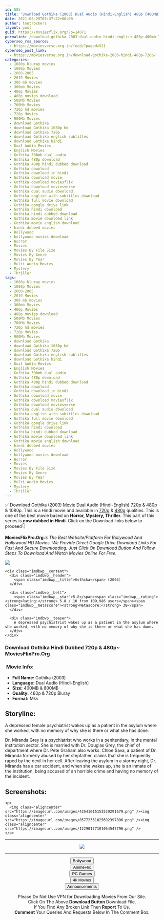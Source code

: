 ```yaml
---
id: 585
title: 'Download Gothika (2003) Dual Audio (Hindi-English) 480p [400MB] || 720p [800MB]'
date: 2021-08-29T07:37:22+00:00
author: tentrockers
layout: post
guid: https://moviezflix.org/?p=14071
permalink: /download-gothika-2003-dual-audio-hindi-english-480p-400mb-720p-800mb/
cyberseo_rss_source:
  - https://moviesverse.org.in/feed/?paged=521
cyberseo_post_link:
  - https://moviesverse.org.in/download-gothika-2003-hindi-480p-720p/
categories:
  - 1080p bluray movies
  - 1080p Movies
  - 2000-2005
  - 2019 Movies
  - 300 mb movies
  - 300mb Movies
  - 480p Movies
  - 480p movies download
  - 500Mb Movies
  - 700Mb Movies
  - 720p hd movies
  - 720p Movies
  - 900Mb Movies
  - download Gothika
  - download Gothika 1080p hd
  - download Gothika 720p
  - download Gothika english subtitles
  - download Gothika hindi
  - Dual Audio Movies
  - English Movies
  - Gothika 300mb dual audio
  - Gothika 480p download
  - Gothika 480p hindi dubbed download
  - Gothika download
  - Gothika download in hindi
  - Gothika download movie
  - Gothika download moviesflix
  - Gothika download moviesverse
  - Gothika dual audio download
  - Gothika english with subtitles download
  - Gothika full movie download
  - Gothika google drive link
  - Gothika hindi download
  - Gothika hindi dubbed download
  - Gothika movie download link
  - Gothika movie english download
  - hindi dubbed movies
  - Hollywood
  - hollywood movies download
  - Horror
  - Movies
  - Movies By File Size
  - Movies By Genre
  - Movies By Year
  - Multi Audio Movies
  - Mystery
  - Thriller
tags:
  - 1080p bluray movies
  - 1080p Movies
  - 2000-2005
  - 2019 Movies
  - 300 mb movies
  - 300mb Movies
  - 480p Movies
  - 480p movies download
  - 500Mb Movies
  - 700Mb Movies
  - 720p hd movies
  - 720p Movies
  - 900Mb Movies
  - download Gothika
  - download Gothika 1080p hd
  - download Gothika 720p
  - download Gothika english subtitles
  - download Gothika hindi
  - Dual Audio Movies
  - English Movies
  - Gothika 300mb dual audio
  - Gothika 480p download
  - Gothika 480p hindi dubbed download
  - Gothika download
  - Gothika download in hindi
  - Gothika download movie
  - Gothika download moviesflix
  - Gothika download moviesverse
  - Gothika dual audio download
  - Gothika english with subtitles download
  - Gothika full movie download
  - Gothika google drive link
  - Gothika hindi download
  - Gothika hindi dubbed download
  - Gothika movie download link
  - Gothika movie english download
  - hindi dubbed movies
  - Hollywood
  - hollywood movies download
  - Horror
  - Movies
  - Movies By File Size
  - Movies By Genre
  - Movies By Year
  - Multi Audio Movies
  - Mystery
  - Thriller
---
```

<div class="thecontent clearfix">
  <p>
    ✅ Download Gothika (2003) <a href="https://moviesverse.org.in/category/movies/" data-wpel-link="internal">Movie</a> Dual Audio (Hindi-English) <a href="https://moviesverse.org.in/720p-movies/" data-wpel-link="internal">720p</a>&nbsp;&&nbsp;<a href="https://moviesverse.org.in/480p-movies/" data-wpel-link="internal">480p</a> & 1080p. This is a Hindi movie and available in <a href="https://moviesverse.org.in/720p-movies/" data-wpel-link="internal">720p</a>&nbsp;&&nbsp;<a href="https://moviesverse.org.in/480p-movies/" data-wpel-link="internal">480p</a> qualities. This is one of the best movie based on <strong>Horror, Mystery, Thriller</strong>. This part of this series is <strong>now dubbed in <span>Hindi.&nbsp;</span></strong><span>Click on the Download links below to proceed👇</span>
  </p>
  
  <p>
    <strong><span>MoviesFlixPro.Org&nbsp;</span></strong><em>is The Best Website/Platform For Bollywood And Hollywood HD Movies. We Provide Direct Google Drive Download Links For Fast And Secure Downloading. Just Click On Download Button And Follow Steps To&nbsp;Download And Watch Movies Online For Free.</em>
  </p>
  
  <div class="imdbwp imdbwp--movie dark">
    <div class="imdbwp__thumb">
      <a class="imdbwp__link" target="_blank" title="Gothika" href="https://www.imdb.com/title/tt0348836/" rel="nofollow external noopener noreferrer" data-wpel-link="external"><img class="imdbwp__img" src="https://m.media-amazon.com/images/M/MV5BMTYxNDA4OTAxNF5BMl5BanBnXkFtZTcwMTI5NjQzMw@@._V1_SX300.jpg" /></a>
    </div>
    
    <div class="imdbwp__content">
      <div class="imdbwp__header">
        <span class="imdbwp__title">Gothika</span> (2003)
      </div>
      
      <div class="imdbwp__belt">
        <span class="imdbwp__star">5.8</span><span class="imdbwp__rating"><strong>Rating:</strong> 5.8 / 10 from 109,986 users</span><span class="imdbwp__metascore"><strong>Metascore:</strong> 38</span>
      </div>
      
      <div class="imdbwp__teaser">
        A depressed psychiatrist wakes up as a patient in the asylum where she worked, with no memory of why she is there or what she has done.
      </div>
    </div>
  </div>
  
  <h3>
    <span>Download Gothika Hindi Dubbed 720p & 480p~ MoviesFlixPro.Org</span>
  </h3>
  
  <h3>
    <span>&nbsp;Movie Info:&nbsp;</span>
  </h3>
  
  <ul>
    <li>
      <strong>Full Name: </strong>Gothika (2003)
    </li>
    <li>
      <strong>Language:</strong> Dual Audio (Hindi-English)
    </li>
    <li>
      <strong>Size:</strong> 400MB & 800MB
    </li>
    <li>
      <strong>Quality:</strong> 480p & 720p Bluray
    </li>
    <li>
      <strong>Format:</strong>&nbsp;Mkv
    </li>
  </ul>
  
  <h2>
    <span>Storyline:</span>
  </h2>
  
  <p>
    A depressed female psychiatrist wakes up as a patient in the asylum where she worked, with no memory of why she is there or what she has done.
  </p>
  
  <div>
    Dr. Miranda Grey is a psychiatrist who works in a penitentiary, in the mental institution sector. She is married with Dr. Douglas Grey, the chief of department where Dr. Pete Graham also works. Chloe Sava, a patient of Dr. Miranda formerly abused by her stepfather, claims that she is frequently raped by the devil in her cell. After leaving the asylum in a stormy night, Dr. Miranda has a car accident, and when she wakes up, she is an inmate of the institution, being accused of an horrible crime and having no memory of the incident.
  </div>
  
  <div class="summary_text">
    <h2>
      <span>Screenshots:</span>
    </h2>
    
    <p>
      <img class="aligncenter" src="https://imagecurl.com/images/42641615153520291679.png" /><img class="aligncenter" src="https://imagecurl.com/images/05772331025692397896.png" /><img class="aligncenter" src="https://imagecurl.com/images/12290177101064547796.png" />
    </p>
  </div>
</div>

<center>
  </p> 
  
  <hr />
  
  <p>
    <a href="http://gdrivepro.xyz/join.php" data-wpel-link="external" target="_blank" rel="nofollow external noopener noreferrer"><img src="https://i.imgur.com/FhMdWdW.png" /></a>
  </p>
  
  <hr />
  
  <p>
    <a href="https://dogemovies.xyz" target="_blank" data-wpel-link="external" rel="nofollow external noopener noreferrer"><button class="button button5">Bollywood</button></a><br /> <a href="https://animeflix.in" target="_blank" data-wpel-link="external" rel="nofollow external noopener noreferrer"><button class="button button5">AnimeFlix</button></a><br /> <a href="https://gamesflix.net/" target="_blank" data-wpel-link="external" rel="nofollow external noopener noreferrer"><button class="button button5">PC Games</button></a><br /> <a href="https://uhdmovies.in" target="_blank" data-wpel-link="external" rel="nofollow external noopener noreferrer"><button class="button button5">4k Movies</button></a><br /> <a href="https://moviesverse.org.in/announcements/" target="_blank" data-wpel-link="internal" rel="noopener"><button class="button button5">Announcements</button></a>
  </p>
  
  <div class="alert alert-danger">
    Please Do Not Use VPN for Downloading Movies From Our Site.
  </div>
  
  <div class="alert alert-success">
    Click On The Above <strong>Download Button</strong> Download File.
  </div>
  
  <div class="alert alert-warning">
    If You Find Any Broken Link Then <strong>Report</strong> To Us.
  </div>
  
  <div class="alert alert-info">
    <strong>Comment</strong> Your Queries And Requests Below In The Comment Box.
  </div>
  
  <p>
    </center>
  </p>